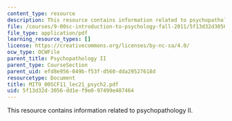 ```yaml
---
content_type: resource
description: This resource contains information related to psychopathology II.
file: /courses/9-00sc-introduction-to-psychology-fall-2011/5f13d32d3056dd1ef9e097499e487464_MIT9_00SCF11_lec21_psych2.pdf
file_type: application/pdf
learning_resource_types: []
license: https://creativecommons.org/licenses/by-nc-sa/4.0/
ocw_type: OCWFile
parent_title: Psychopathology II
parent_type: CourseSection
parent_uid: efd8e956-049b-f53f-d560-dda29527618d
resourcetype: Document
title: MIT9_00SCF11_lec21_psych2.pdf
uid: 5f13d32d-3056-dd1e-f9e0-97499e487464
---
```

This resource contains information related to psychopathology II.